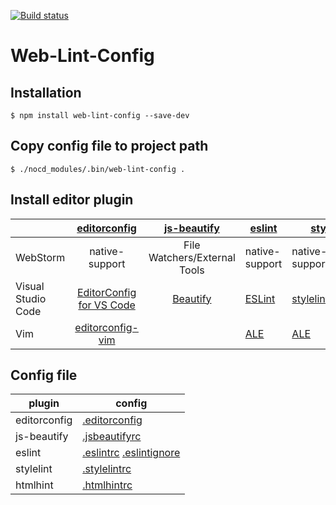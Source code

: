[![Build status][appveyor-image]][appveyor-url]

# Web-Lint-Config

## Installation

```
$ npm install web-lint-config --save-dev
```


## Copy config file to project path

```
$ ./nocd_modules/.bin/web-lint-config .
```


## Install editor plugin

|                    | [editorconfig](http://editorconfig.org/) | [js-beautify](https://github.com/beautify-web/js-beautify) | [eslint](https://eslint.org/)            | [stylelint](https://stylelint.io/)                                | [htmlhint](https://github.com/yaniswang/HTMLHint)                                 |
| ------------------ | :--------------------------------------: | :--------------------------------------: | ---------------------------------------- | ---------------------------------------- | ---------------------------------------- |
| WebStorm           |              native-support              |       File Watchers/External Tools       | native-support                           | native-support(2017+)                  | none                                     |
| Visual Studio Code | [EditorConfig for VS Code](https://marketplace.visualstudio.com/items?itemName=EditorConfig.EditorConfig) | [Beautify](https://marketplace.visualstudio.com/items?itemName=HookyQR.beautify) | [ESLint](https://marketplace.visualstudio.com/items?itemName=dbaeumer.vscode-eslint) | [stylelint](https://marketplace.visualstudio.com/items?itemName=shinnn.stylelint) | [HTMLHint](https://marketplace.visualstudio.com/items?itemName=mkaufman.HTMLHint) |
| Vim                | [editorconfig-vim](https://vimawesome.com/plugin/editorconfig-vim) |                                          | [ALE](https://vimawesome.com/plugin/ale) | [ALE](https://vimawesome.com/plugin/ale) | [ALE](https://vimawesome.com/plugin/ale) |


## Config file
|   plugin          |   config              |
| ----------------- | --------------------- |
|   editorconfig    |   [.editorconfig](config/.editorconfig)       |
|   js-beautify     |   [.jsbeautifyrc](config/.jsbeautifyrc)       |
|   eslint          |   [.eslintrc](config/.eslintrc) [.eslintignore](config/.eslintignore)|
|   stylelint       |   [.stylelintrc](config/.stylelintrc)       |
|   htmlhint        |   [.htmlhintrc](config/.htmlhintrc)       |


[appveyor-image]:https://ci.appveyor.com/api/projects/status/jex7pjo0vvh9rt4f?svg=true
[appveyor-url]: https://ci.appveyor.com/project/iamdhj/web-lint-config
